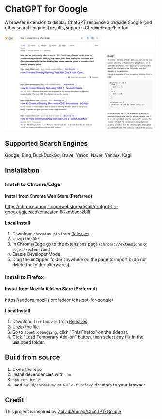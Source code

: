 # ChatGPT for Google

A browser extension to display ChatGPT response alongside Google (and other search engines) results, supports Chrome/Edge/Firefox

![Screenshot](screenshot.png?raw=true)

## Supported Search Engines

Google, Bing, DuckDuckGo, Brave, Yahoo, Naver, Yandex, Kagi

## Installation

### Install to Chrome/Edge

#### Install from Chrome Web Store (Preferred)

<https://chrome.google.com/webstore/detail/chatgpt-for-google/jgjaeacdkonaoafenlfkkkmbaopkbilf>

#### Local Install

1. Download `chromium.zip` from [Releases](https://github.com/wong2/chat-gpt-google-extension/releases).
2. Unzip the file.
3. In Chrome/Edge go to the extensions page (`chrome://extensions` or `edge://extensions`).
4. Enable Developer Mode.
5. Drag the unzipped folder anywhere on the page to import it (do not delete the folder afterwards).

### Install to Firefox

#### Install from Mozilla Add-on Store (Preferred)

<https://addons.mozilla.org/addon/chatgpt-for-google/>

#### Local Install

1. Download `firefox.zip` from [Releases](https://github.com/wong2/chat-gpt-google-extension/releases).
2. Unzip the file.
3. Go to `about:debugging`, click "This Firefox" on the sidebar.
4. Click "Load Temporary Add-on" button, then select any file in the unzipped folder.

## Build from source

1. Clone the repo
2. Install dependencies with `npm`
3. `npm run build`
4. Load `build/chromium/` or `build/firefox/` directory to your browser

## Credit

This project is inspired by [ZohaibAhmed/ChatGPT-Google](https://github.com/ZohaibAhmed/ChatGPT-Google)
